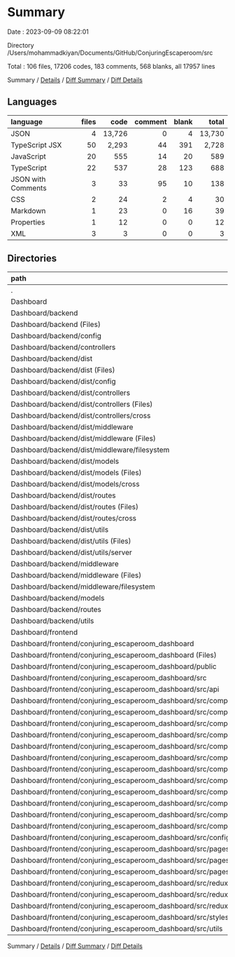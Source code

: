 # Summary

Date : 2023-09-09 08:22:01

Directory /Users/mohammadkiyan/Documents/GitHub/ConjuringEscaperoom/src

Total : 106 files,  17206 codes, 183 comments, 568 blanks, all 17957 lines

Summary / [Details](details.md) / [Diff Summary](diff.md) / [Diff Details](diff-details.md)

## Languages
| language | files | code | comment | blank | total |
| :--- | ---: | ---: | ---: | ---: | ---: |
| JSON | 4 | 13,726 | 0 | 4 | 13,730 |
| TypeScript JSX | 50 | 2,293 | 44 | 391 | 2,728 |
| JavaScript | 20 | 555 | 14 | 20 | 589 |
| TypeScript | 22 | 537 | 28 | 123 | 688 |
| JSON with Comments | 3 | 33 | 95 | 10 | 138 |
| CSS | 2 | 24 | 2 | 4 | 30 |
| Markdown | 1 | 23 | 0 | 16 | 39 |
| Properties | 1 | 12 | 0 | 0 | 12 |
| XML | 3 | 3 | 0 | 0 | 3 |

## Directories
| path | files | code | comment | blank | total |
| :--- | ---: | ---: | ---: | ---: | ---: |
| . | 106 | 17,206 | 183 | 568 | 17,957 |
| Dashboard | 106 | 17,206 | 183 | 568 | 17,957 |
| Dashboard/backend | 33 | 4,288 | 111 | 96 | 4,495 |
| Dashboard/backend (Files) | 5 | 3,498 | 93 | 28 | 3,619 |
| Dashboard/backend/config | 2 | 16 | 0 | 8 | 24 |
| Dashboard/backend/controllers | 2 | 109 | 2 | 14 | 125 |
| Dashboard/backend/dist | 17 | 536 | 12 | 17 | 565 |
| Dashboard/backend/dist (Files) | 1 | 52 | 3 | 1 | 56 |
| Dashboard/backend/dist/config | 2 | 19 | 0 | 2 | 21 |
| Dashboard/backend/dist/controllers | 4 | 215 | 2 | 4 | 221 |
| Dashboard/backend/dist/controllers (Files) | 3 | 155 | 2 | 3 | 160 |
| Dashboard/backend/dist/controllers/cross | 1 | 60 | 0 | 1 | 61 |
| Dashboard/backend/dist/middleware | 4 | 108 | 4 | 4 | 116 |
| Dashboard/backend/dist/middleware (Files) | 1 | 31 | 0 | 1 | 32 |
| Dashboard/backend/dist/middleware/filesystem | 3 | 77 | 4 | 3 | 84 |
| Dashboard/backend/dist/models | 2 | 64 | 0 | 2 | 66 |
| Dashboard/backend/dist/models (Files) | 1 | 29 | 0 | 1 | 30 |
| Dashboard/backend/dist/models/cross | 1 | 35 | 0 | 1 | 36 |
| Dashboard/backend/dist/routes | 2 | 19 | 0 | 2 | 21 |
| Dashboard/backend/dist/routes (Files) | 1 | 17 | 0 | 1 | 18 |
| Dashboard/backend/dist/routes/cross | 1 | 2 | 0 | 1 | 3 |
| Dashboard/backend/dist/utils | 2 | 59 | 3 | 2 | 64 |
| Dashboard/backend/dist/utils (Files) | 1 | 13 | 0 | 1 | 14 |
| Dashboard/backend/dist/utils/server | 1 | 46 | 3 | 1 | 50 |
| Dashboard/backend/middleware | 4 | 80 | 4 | 21 | 105 |
| Dashboard/backend/middleware (Files) | 1 | 25 | 0 | 5 | 30 |
| Dashboard/backend/middleware/filesystem | 3 | 55 | 4 | 16 | 75 |
| Dashboard/backend/models | 1 | 28 | 0 | 3 | 31 |
| Dashboard/backend/routes | 1 | 12 | 0 | 4 | 16 |
| Dashboard/backend/utils | 1 | 9 | 0 | 1 | 10 |
| Dashboard/frontend | 73 | 12,918 | 72 | 472 | 13,462 |
| Dashboard/frontend/conjuring_escaperoom_dashboard | 73 | 12,918 | 72 | 472 | 13,462 |
| Dashboard/frontend/conjuring_escaperoom_dashboard (Files) | 8 | 10,350 | 7 | 22 | 10,379 |
| Dashboard/frontend/conjuring_escaperoom_dashboard/public | 3 | 3 | 0 | 0 | 3 |
| Dashboard/frontend/conjuring_escaperoom_dashboard/src | 62 | 2,565 | 65 | 450 | 3,080 |
| Dashboard/frontend/conjuring_escaperoom_dashboard/src/api | 2 | 34 | 0 | 2 | 36 |
| Dashboard/frontend/conjuring_escaperoom_dashboard/src/components | 41 | 2,096 | 41 | 352 | 2,489 |
| Dashboard/frontend/conjuring_escaperoom_dashboard/src/components (Files) | 4 | 135 | 35 | 32 | 202 |
| Dashboard/frontend/conjuring_escaperoom_dashboard/src/components/Cross | 19 | 1,140 | 3 | 189 | 1,332 |
| Dashboard/frontend/conjuring_escaperoom_dashboard/src/components/Cross (Files) | 12 | 778 | 3 | 128 | 909 |
| Dashboard/frontend/conjuring_escaperoom_dashboard/src/components/Cross/sections | 2 | 163 | 0 | 28 | 191 |
| Dashboard/frontend/conjuring_escaperoom_dashboard/src/components/Cross/toolbars | 5 | 199 | 0 | 33 | 232 |
| Dashboard/frontend/conjuring_escaperoom_dashboard/src/components/Form | 7 | 484 | 0 | 64 | 548 |
| Dashboard/frontend/conjuring_escaperoom_dashboard/src/components/PortableFinder | 7 | 248 | 0 | 47 | 295 |
| Dashboard/frontend/conjuring_escaperoom_dashboard/src/components/PortableFinder (Files) | 1 | 23 | 0 | 6 | 29 |
| Dashboard/frontend/conjuring_escaperoom_dashboard/src/components/PortableFinder/mediaPlayer | 5 | 176 | 0 | 35 | 211 |
| Dashboard/frontend/conjuring_escaperoom_dashboard/src/components/PortableFinder/signalFinder | 1 | 49 | 0 | 6 | 55 |
| Dashboard/frontend/conjuring_escaperoom_dashboard/src/components/navigation | 4 | 89 | 3 | 20 | 112 |
| Dashboard/frontend/conjuring_escaperoom_dashboard/src/configs | 1 | 5 | 0 | 2 | 7 |
| Dashboard/frontend/conjuring_escaperoom_dashboard/src/pages | 11 | 229 | 5 | 47 | 281 |
| Dashboard/frontend/conjuring_escaperoom_dashboard/src/pages (Files) | 9 | 197 | 3 | 39 | 239 |
| Dashboard/frontend/conjuring_escaperoom_dashboard/src/pages/api | 2 | 32 | 2 | 8 | 42 |
| Dashboard/frontend/conjuring_escaperoom_dashboard/src/redux | 4 | 117 | 17 | 28 | 162 |
| Dashboard/frontend/conjuring_escaperoom_dashboard/src/redux (Files) | 1 | 11 | 2 | 5 | 18 |
| Dashboard/frontend/conjuring_escaperoom_dashboard/src/redux/reducers | 3 | 106 | 15 | 23 | 144 |
| Dashboard/frontend/conjuring_escaperoom_dashboard/src/styles | 2 | 24 | 2 | 4 | 30 |
| Dashboard/frontend/conjuring_escaperoom_dashboard/src/utils | 1 | 60 | 0 | 15 | 75 |

Summary / [Details](details.md) / [Diff Summary](diff.md) / [Diff Details](diff-details.md)